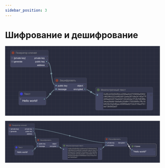 ```yaml
---
sidebar_position: 3
---
```


# Шифрование и дешифрование

![Текст с описанием картинки](https://github.com/web3man/web3on/raw/docusaurus/static/img/docs-img/encryption-decryption1.png)

![Текст с описанием картинки](https://github.com/web3man/web3on/raw/docusaurus/static/img/docs-img/encryption-decryption2.png)
